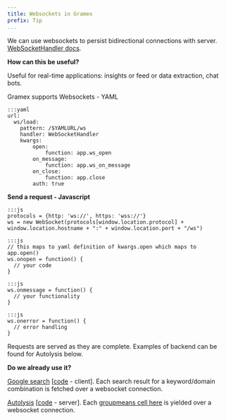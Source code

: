 ```yaml
---
title: Websockets in Gramex
prefix: Tip
...
```


We can use websockets to persist bidirectional connections with server. [WebSocketHandler docs](https://learn.gramener.com/guide/websockethandler/).

**How can this be useful?**

Useful for real-time applications: insights or feed or data extraction, chat bots.

Gramex supports Websockets - YAML

    :::yaml
    url:
      ws/load:
        pattern: /$YAMLURL/ws
        handler: WebSocketHandler
        kwargs:
            open:
                function: app.ws_open
            on_message:
                function: app.ws_on_message
            on_close:
                function: app.close
            auth: true

**Send a request - Javascript**

    :::js
    protocols = {http: 'ws://', https: 'wss://'}
    ws = new WebSocket(protocols[window.location.protocol] + window.location.hostname + ":" + window.location.port + "/ws")

    :::js
    // this maps to yaml definition of kwargs.open which maps to app.open()
    ws.onopen = function() {
      // your code
    }

    :::js
    ws.onmessage = function() {
      // your functionality
    }

    :::js
    ws.onerror = function() {
      // error handling
    }

Requests are served as they are complete. Examples of backend can be found for Autolysis below.

**Do we already use it?**

[Google search](https://uat.gramener.com/google-search/) [[code](https://code.gramener.com/sanjay.yadav/google-search/blob/dev/js/script.js#L7) - client]. Each search result for a keyword/domain combination is fetched over a websocket connection.

[Autolysis](https://uat.gramener.com/autolysis/) [[code](https://code.gramener.com/autolysis/autowrapper/blob/master/autolysis_server.py) - server]. Each [groupmeans cell here](https://uat.gramener.com/autolysis/insights/?analysis=groupmeans&key=BNEXRSDUPYNA) is yielded over a websocket connection.

